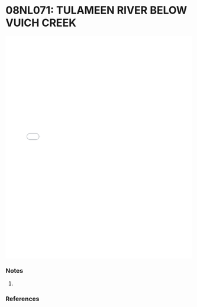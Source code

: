 # 08NL071: TULAMEEN RIVER BELOW VUICH CREEK

<iframe src="/distribution_estimation/_static/stations/08NL071_fdc.html" width="100%" height="600" frameborder="0"></iframe>

### Notes
1. 

### References


